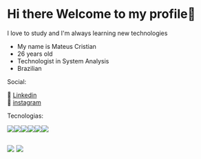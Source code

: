 <style>
.image {
    max-width:50px;
}
</style>

<h1>Hi there Welcome to my profile👋</h1>

<p>I love to study and I'm always learning new technologies</p>

<ul>
   <li>My name is Mateus Cristian</li>
   <li>26 years old</li>
   <li>Technologist in System Analysis</li>
   <li>Brazilian</li>
</ul>


<p>Social:</p>

💼 [Linkedin]()<br>
📸 [instagram]()

Tecnologias:


<div style="display:flex;">

<div class="image">
<img  src="https://cdn.jsdelivr.net/gh/devicons/devicon/icons/html5/html5-original.svg" />
 </div>


<img class="image"  src="https://cdn.jsdelivr.net/gh/devicons/devicon/icons/css3/css3-original.svg" />


<img class="image" src="https://cdn.jsdelivr.net/gh/devicons/devicon/icons/sass/sass-original.svg" />


          
<img class="image" src="https://cdn.jsdelivr.net/gh/devicons/devicon/icons/javascript/javascript-original.svg" />


<img class="image" src="https://cdn.jsdelivr.net/gh/devicons/devicon/icons/react/react-original.svg" />



<img class="image" src="https://cdn.jsdelivr.net/gh/devicons/devicon/icons/mysql/mysql-original-wordmark.svg" />
          
</div>

<div style="display:flex;gap:0 5px;margin:30px 0;">

<img class="image"  src="https://cdn.jsdelivr.net/gh/devicons/devicon/icons/php/php-original.svg" />

<img class="image" src="https://cdn.jsdelivr.net/gh/devicons/devicon/icons/laravel/laravel-plain.svg" />

</div>






